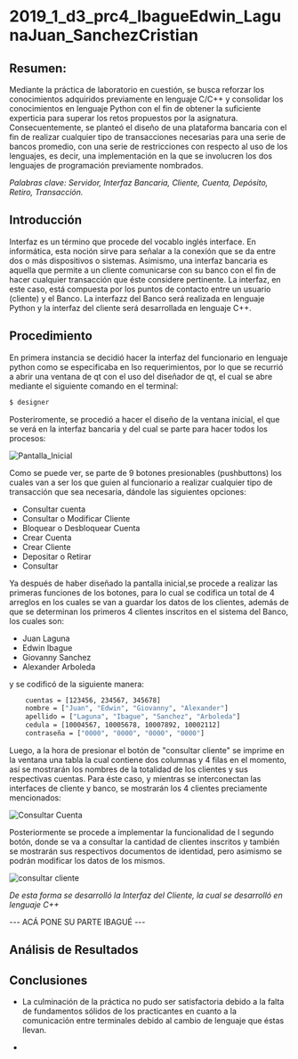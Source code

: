 # 2019_1_d3_prc4_IbagueEdwin_LagunaJuan_SanchezCristian

## Resumen:

Mediante la práctica de laboratorio en cuestión, se busca reforzar los conocimientos adquiridos previamente en lenguaje C/C++ y consolidar los conocimientos en lenguaje Python con el fin de obtener la suficiente experticia para superar los retos propuestos por la asignatura. Consecuentemente, se planteó el diseño de una plataforma bancaria con el fin de realizar cualquier tipo de transacciones necesarias para una serie de bancos promedio, con una serie de restricciones con respecto al uso de los lenguajes, es decir, una implementación en la que se involucren los dos lenguajes de programación previamente nombrados.

_Palabras clave: Servidor, Interfaz Bancaria, Cliente, Cuenta, Depósito, Retiro, Transacción._

## Introducción

Interfaz es un término que procede del vocablo inglés interface. En informática, esta noción sirve para señalar a la conexión que se da entre dos o más dispositivos o sistemas. Asimismo, una interfaz bancaria es aquella que permite a un cliente comunicarse con su banco con el fin de hacer cualquier transacción que éste considere pertinente. La interfaz, en este caso, está compuesta por los puntos de contacto entre un usuario (cliente) y el Banco. La interfazz del Banco será realizada en lenguaje Python y la interfaz del cliente será desarrollada en lenguaje C++. 


## Procedimiento
En primera instancia se decidió hacer la interfaz del funcionario en lenguaje python como se especificaba en lso requerimientos, por lo que se recurrió a abrir una ventana de qt con el uso del diseñador de qt, el cual se abre mediante el siguiente comando en el terminal:

```bash
$ designer
```
Posteriromente, se procedió a hacer el diseño de la ventana inicial, el que se verá en la interfaz bancaria y del cual se parte para hacer todos los procesos:

![Pantalla_Inicial](https://user-images.githubusercontent.com/47603242/56759934-b489e200-675f-11e9-9373-c81e77f8974e.png)

Como se puede ver, se parte de 9 botones presionables (pushbuttons) los cuales van a ser los que guien al funcionario a realizar cualquier tipo de transacción que sea necesaria, dándole las siguientes opciones:

* Consultar cuenta
* Consultar o Modificar Cliente
* Bloquear o Desbloquear Cuenta
* Crear Cuenta
* Crear Cliente
* Depositar o Retirar
* Consultar

Ya después de haber diseñado la pantalla inicial,se procede a realizar las primeras funciones de los botones, para lo cual se codifica un total de 4 arreglos en los cuales se van a guardar los datos de los clientes, además de que se determinan los primeros 4 clientes inscritos en el sistema del Banco, los cuales son:

* Juan Laguna
* Edwin Ibague
* Giovanny Sanchez
* Alexander Arboleda

y se codificó de la siguiente manera:

```bash
  	cuentas = [123456, 234567, 345678]
  	nombre = ["Juan", "Edwin", "Giovanny", "Alexander"]
	apellido = ["Laguna", "Ibague", "Sanchez", "Arboleda"]
	cedula = [10004567, 10005678, 10007892, 10002112]
	contraseña = ["0000", "0000", "0000", "0000"]
```
Luego, a la hora de presionar el botón de "consultar cliente" se imprime en la ventana una tabla la cual contiene dos columnas y 4 filas en el momento, así se mostrarán los nombres de la totalidad de los clientes y sus respectivas cuentas.
Para éste caso, y mientras se interconectan las interfaces de cliente y banco, se mostrarán los 4 clientes preciamente mencionados:

![Consultar Cuenta](https://user-images.githubusercontent.com/47603242/56762478-92935e00-6765-11e9-861c-6acbfb26a859.png)

Posteriormente se procede a implementar la funcionalidad de l segundo botón, donde se va a consultar la cantidad de clientes inscritos y también se mostrarán sus respectivos documentos de identidad, pero asimismo se podrán modificar los datos de los mismos.

![consultar cliente](https://user-images.githubusercontent.com/47603242/56763045-f36f6600-6766-11e9-8c2c-084a5683ca96.png)


*De esta forma se desarrolló la Interfaz del Cliente, la cual se desarrolló en lenguaje C++*

--- ACÁ PONE SU PARTE IBAGUÉ ---

## Análisis de Resultados


## Conclusiones
* La culminación de la práctica no pudo ser satisfactoria debido a la falta de fundamentos sólidos de los practicantes en cuanto a la comunicación entre terminales debido al cambio de lenguaje que éstas llevan.

* 
